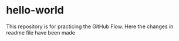 # hello-world
This repository is for practicing the GitHub Flow. Here the changes in readme file have been made
